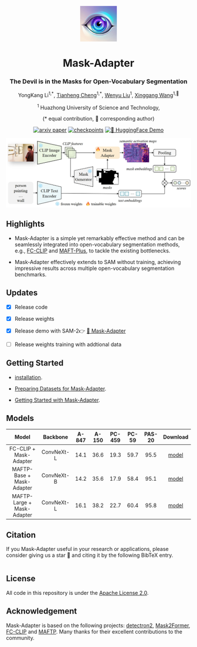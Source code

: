 <div align ="center">
<img src="./assets/logo.jpg" width="20%">
<h1> Mask-Adapter </h1>
<h3> The Devil is in the Masks for Open-Vocabulary Segmentation </h3>

YongKang Li<sup>1,\*</sup>, [Tianheng Cheng](https://scholar.google.com/citations?user=PH8rJHYAAAAJ&hl=zh-CN)<sup>1,\*</sup>, [Wenyu Liu](http://eic.hust.edu.cn/professor/liuwenyu)<sup>1</sup>, [Xinggang Wang](https://xwcv.github.io/)<sup>1,📧</sup>

<sup>1</sup> Huazhong University of Science and Technology,


(\* equal contribution, 📧 corresponding author)

[![arxiv paper](https://img.shields.io/badge/arXiv-Paper-red)]()
[![checkpoints](https://img.shields.io/badge/HuggingFace-🤗_Weight-orange)](https://huggingface.co/owl10/Mask-Adapter)
[![🤗 HuggingFace Demo](https://img.shields.io/badge/Mask_Adapter-🤗_HF_Demo-orange)](https://huggingface.co/spaces/wondervictor/Mask-Adapter)

</div>


<div align="center">
<img src="./assets/main_fig.png">
</div>

## Highlights

* Mask-Adapter is a simple yet remarkably effective method and can be seamlessly integrated into open-vocabulary segmentation methods, e.g., [FC-CLIP](https://github.com/bytedance/fc-clip) and [MAFT-Plus](https://github.com/jiaosiyu1999/MAFT-Plus), to tackle the existing bottlenecks.

* Mask-Adapter effectively extends to SAM without training, achieving impressive results across multiple open-vocabulary segmentation benchmarks.

## Updates
- [x] Release code
- [x] Release weights
- [x] Release demo with SAM-2👉 [🤗 Mask-Adapter](https://huggingface.co/spaces/wondervictor/Mask-Adapter)
- [ ] Release weights training with addtional data


## Getting Started
+ [installation](INSTALL.md).

+ [Preparing Datasets for Mask-Adapter](datasets/README.md).

+ [Getting Started with Mask-Adapter](GETTING_STARTED.md).

## Models

| Model | Backbone | A-847 | A-150 | PC-459 | PC-59 | PAS-20 | Download |
|:---: |:---:|:---:|:---:|:---:|:---:|:---:|:---:|
|FC-CLIP + Mask-Adapter|ConvNeXt-L|14.1|36.6|19.3|59.7|95.5|[model](https://drive.google.com/file/d/13_sr30_Q0Geubijik0BpVC_JgyFAmyQU/view?usp=drive_link) |
|MAFTP-Base + Mask-Adapter|ConvNeXt-B|14.2|35.6|17.9|58.4|95.1 |[model](https://drive.google.com/file/d/1v0rdETOJl6oOKmef1L7WbtG16-zKvp2b/view?usp=drive_link)|
|MAFTP-Large + Mask-Adapter|ConvNeXt-L|16.1|38.2|22.7|60.4|95.8 |[model](https://drive.google.com/file/d/12eqDnTYaQlj9QUmWO1Vh9vvB81tKABl5/view?usp=drive_link) |

## Citation
If you Mask-Adapter useful in your research or applications, please consider giving us a star &#127775; and citing it by the following BibTeX entry.

```BibTeX

```
## License
All code in this repository is under the [Apache License 2.0](https://www.apache.org/licenses/LICENSE-2.0).


## Acknowledgement

Mask-Adapter is based on the following projects: [detectron2](https://github.com/facebookresearch/detectron2), [Mask2Former](https://github.com/facebookresearch/Mask2Former), [FC-CLIP](https://github.com/bytedance/fc-clip) and [MAFTP](https://github.com/jiaosiyu1999/MAFT-Plus). Many thanks for their excellent contributions to the community.



